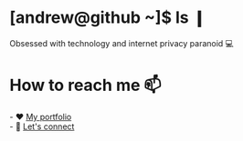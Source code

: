 <h1>[andrew@github ~]$ ls ❙</h1>

Obsessed with technology and internet privacy paranoid 💻<br>

<h1>How to reach me 📫</h1>
 - ❤️ <a href="https://andrewis.dev">My portfolio</a> <br>
 - 🔗 <a href="https://www.linkedin.com/in/andrewchalikias">Let's connect</a> <br>
